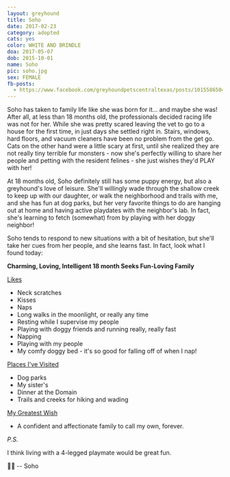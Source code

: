 ```yaml
---
layout: greyhound
title: Soho
date: 2017-02-23
category: adopted
cats: yes
color: WHITE AND BRINDLE
doa: 2017-05-07
dob: 2015-10-01
name: Soho
pic: soho.jpg
sex: FEMALE
fb-posts:
  - https://www.facebook.com/greyhoundpetscentraltexas/posts/10155865045988572:0
---
```


Soho has taken to family life like she was born for it... and maybe she was! After all, at less than 18 months old, the professionals decided racing life was not for her. While she was pretty scared leaving the vet to go to a house for the first time, in just days she settled right in. Stairs, windows, hard floors, and vacuum cleaners have been no problem from the get go. Cats on the other hand were a little scary at first, until she realized they are not really tiny terrible fur monsters - now she's perfectly willing to share her people and petting with the resident felines - she just wishes they'd PLAY with her!

At 18 months old, Soho definitely still has some puppy energy, but also a greyhound's love of leisure. She'll willingly wade through the shallow creek to keep up with our daughter, or walk the neighborhood and trails with me, and she has fun at dog parks, but her very favorite things to do are hanging out at home and having active playdates with the neighbor's lab. In fact, she's learning to fetch (somewhat) from by playing with her doggy neighbor!

Soho tends to respond to new situations with a bit of hesitation, but she'll take her cues from her people, and she learns fast. In fact, look what I found today:

**Charming, Loving, Intelligent 18 month Seeks Fun-Loving Family**

<u>Likes</u>

- Neck scratches
- Kisses
- Naps
- Long walks in the moonlight, or really any time
- Resting while I supervise my people
- Playing with doggy friends and running really, really fast
- Napping
- Playing with my people
- My comfy doggy bed - it's so good for falling off of when I nap!

<u>Places I've Visited</u>

- Dog parks
- My sister's
- Dinner at the Domain
- Trails and creeks for hiking and wading

<u>My Greatest Wish</u>

- A confident and affectionate family to call my own, forever.

_P.S._

I think living with a 4-legged playmate would be great fun.

🐾💟 -- Soho
